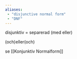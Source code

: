 ```yaml
---
aliases:
 - "disjunctive normal form"
 - "DNF"
---
```

disjunktiv = separerad (med eller)

(och)eller(och)

se [[Konjunktiv Normalform]]